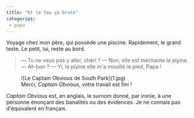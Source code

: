 ```yaml
---
title: "Et le feu ça brule"
categories:
 - papa
---
```


Voyage chez mon père, qui possède une piscine. Rapidement, le grand teste. Le petit, lui, reste au bord.

<!-- more -->

> — Tu ne veux pas y aller, chéri ?
> — Non, elle est méchante la piyine.
> — Ah bon ?
> — Yi, la piyine elle m'a mouillé le pied, Papa !

<figure>
  ![Le Captain Obvious de South Park](1.jpg)
  <figcaption>Merci, <i lang="en">Captain Obvious</i>, votre travail est fini !</figcaption>
</figure>

<i lang="en">Captain Obvious</i> est, en anglais, le surnom donné, par ironie, à une personne énonçant des banalités ou des évidences. Je ne connais pas d'équivalent en français.
